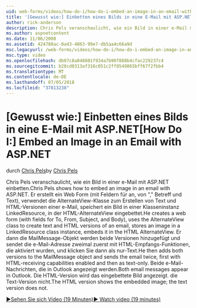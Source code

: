 ```yaml
---
uid: web-forms/videos/how-do-i/how-do-i-embed-an-image-in-an-email-with-aspnet
title: '[Gewusst wie:] Einbetten eines Bilds in eine E-Mail mit ASP.NET | Microsoft-Dokumentation'
author: rick-anderson
description: Chris Pels veranschaulicht, wie ein Bild in einer e-Mail mit ASP.NET einbetten. Er erstellt ein Web Form (mit Feldern für an, von "," Betreff und Text), verwendet der AlternateView...
ms.author: aspnetcontent
ms.date: 11/06/2008
ms.assetid: 424788ac-0a43-4063-99e7-db5aa4c66a9d
msc.legacyurl: /web-forms/videos/how-do-i/how-do-i-embed-an-image-in-an-email-with-aspnet
msc.type: video
ms.openlocfilehash: db07c8a048801f934a7b90f808b4cfac229237c4
ms.sourcegitcommit: b28cd0313af316c051c2ff8549865bff67f2fbb4
ms.translationtype: MT
ms.contentlocale: de-DE
ms.lasthandoff: 07/05/2018
ms.locfileid: "37813238"
---
```

<a name="how-do-i-embed-an-image-in-an-email-with-aspnet"></a><span data-ttu-id="a3be4-104">[Gewusst wie:] Einbetten eines Bilds in eine E-Mail mit ASP.NET</span><span class="sxs-lookup"><span data-stu-id="a3be4-104">[How Do I:] Embed an Image in an Email with ASP.NET</span></span>
====================
<span data-ttu-id="a3be4-105">durch [Chris Pels](https://twitter.com/chrispels)</span><span class="sxs-lookup"><span data-stu-id="a3be4-105">by [Chris Pels](https://twitter.com/chrispels)</span></span>

<span data-ttu-id="a3be4-106">Chris Pels veranschaulicht, wie ein Bild in einer e-Mail mit ASP.NET einbetten.</span><span class="sxs-lookup"><span data-stu-id="a3be4-106">Chris Pels shows how to embed an image in an email with ASP.NET.</span></span> <span data-ttu-id="a3be4-107">Er erstellt ein Web Form (mit Feldern für an, von "," Betreff und Text), verwendet die AlternateView-Klasse zum Erstellen von Text und HTML-Versionen einer e-Mail, speichert ein Bild in einer Klasseninstanz LinkedResource, in der HTML-AlternateView eingebettet.</span><span class="sxs-lookup"><span data-stu-id="a3be4-107">He creates a web form (with fields for To, From, Subject, and Body), uses the AlternateView class to create text and HTML versions of an email, stores an image in a LinkedResource class instance, embeds it in the HTML AlternateView.</span></span> <span data-ttu-id="a3be4-108">Er dann die MailMessage-Objekt werden beide Versionen hinzugefügt und sendet die e-Mail-Adresse zweimal zuerst mit HTML-Empfangs-Funktionen, die aktiviert wurden, und klicken Sie dann als nur-Text.</span><span class="sxs-lookup"><span data-stu-id="a3be4-108">He then adds both versions to the MailMessage object and sends the email twice, first with HTML-receiving capabilities enabled and then as text-only.</span></span> <span data-ttu-id="a3be4-109">Beide e-Mail-Nachrichten, die in Outlook angezeigt werden.</span><span class="sxs-lookup"><span data-stu-id="a3be4-109">Both email messages appear in Outlook.</span></span> <span data-ttu-id="a3be4-110">Die HTML-Version wird das eingebettete Bild angezeigt. die Text-Version nicht.</span><span class="sxs-lookup"><span data-stu-id="a3be4-110">The HTML version shows the embedded image; the text version does not.</span></span>

[<span data-ttu-id="a3be4-111">&#9654;Sehen Sie sich Video (19 Minuten)</span><span class="sxs-lookup"><span data-stu-id="a3be4-111">&#9654; Watch video (19 minutes)</span></span>](https://channel9.msdn.com/Blogs/ASP-NET-Site-Videos/how-do-i-embed-an-image-in-an-email-with-aspnet)
